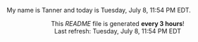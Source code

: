 My name is Tanner and today is Tuesday, July 8, 11:54 PM EDT.

<p align="center">This <i>README</i> file is generated <b>every 3 hours</b>!</br>Last refresh: Tuesday, July 8, 11:54 PM EDT<br /></p>
